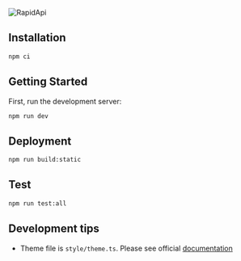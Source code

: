 ![RapidApi](https://raw.githubusercontent.com/no10ds/rapid-ui/002b298a0b5eb3b1b84df4514554e278f79d3362/src/components/Icon/logo.svg?token=AAM6WGD3ZMNAM4M2RIZOASTDS4H7W)

## Installation

```bash
npm ci
```

## Getting Started

First, run the development server:

```bash
npm run dev
```

## Deployment

```bash
npm run build:static
```

## Test

```bash
npm run test:all
```

## Development tips

- Theme file is `style/theme.ts`. Please see official [documentation](https://mui.com/material-ui/customization/theming/)
